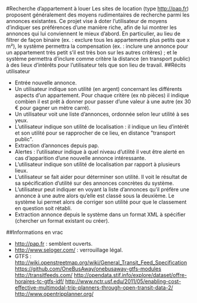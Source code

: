 #Recherche d’appartement à louer
Les sites de location (type http://pap.fr) proposent généralement des moyens rudimentaires de recherche parmi les annonces existantes. Ce projet vise à doter l’utilisateur de moyens d’indiquer ses préférences d’une manière riche, afin de lui montrer les annonces qui lui conviennent le mieux d’abord. En particulier, au lieu de filtrer de façon binaire (ex. : exclure tous les appartements plus petits que x m²), le système permettra la compensation (ex. : inclure une annonce pour un appartement très petit s’il est très bon sur les autres critères) ; et le système permettra d’inclure comme critère la distance (en transport public) à des lieux d’intérêts pour l’utilisateur tels que son lieu de travail.
##Récits utilisateur
* Entrée nouvelle annonce.
* Un utilisateur indique son utilité (en argent) concernant les différents aspects d’un appartement. Pour chaque critère (ex nb pièces) il indique combien il est prêt à donner pour passer d’une valeur à une autre (ex 30 € pour gagner un mètre carré).
* Un utilisateur voit une liste d’annonces, ordonnée selon leur utilité à ses yeux.
* L’utilisateur indique son utilité de localisation : il indique un lieu d’intérêt et son utilité pour se rapprocher de ce lieu, en distance "transport public".
* Extraction d’annonces depuis pap.
* Alertes : l’utilisateur indique à quel niveau d’utilité il veut être alerté en cas d’apparition d’une nouvelle annonce intéressante.
* L’utilisateur indique son utilité de localisation par rapport à plusieurs lieux.
* L’utilisateur se fait aider pour déterminer son utilité. Il voit le résultat de sa spécification d’utilité sur des annonces concrètes du système.
* L’utilisateur peut indiquer en voyant la liste d’annonces qu’il préfère une annonce à une autre alors qu’elle est classé sous la deuxième. Le système lui permet alors de corriger son utilité pour que le classement en question soit rétabli.
* Extraction annonce depuis le système dans un format XML à spécifier (chercher un format existant ou créer).

##Informations en vrac
* http://pap.fr : semblent ouverts.
* http://www.seloger.com/ : verrouillage légal.
* GTFS : http://wiki.openstreetmap.org/wiki/General_Transit_Feed_Specification https://github.com/OneBusAway/onebusaway-gtfs-modules http://transitfeeds.com/ http://opendata.stif.info/explore/dataset/offre-horaires-tc-gtfs-idf/
http://www.nctr.usf.edu/2011/05/enabling-cost-effective-multimodal-trip-planners-through-open-transit-data-2/
http://www.opentripplanner.org/ 